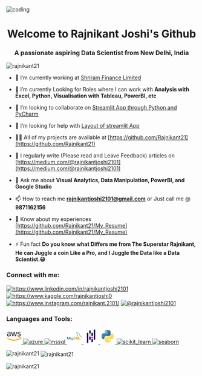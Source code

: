 <img align="centre" alt="coding" width="1020" src="https://miro.medium.com/max/1400/1*g__jiesLRIfCRefVG69Pfw.gif">

<h1 align="center">Welcome to Rajnikant Joshi's Github</h1>
<h3 align="center">A passionate aspiring Data Scientist from New Delhi, India</h3>

<p align="left"> <img src="https://komarev.com/ghpvc/?username=rajnikant21&label=Profile%20views&color=0e75b6&style=flat" alt="rajnikant21" /> </p>

- 🔭 I’m currently working at [Shriram Finance Limited](https://www.shriramfinance.in/)

- 🌱 I’m currently Looking for Roles where I can work with **Analysis with Excel, Python, Visualisation with Tableau, PowerBI, etc**

- 👯 I’m looking to collaborate on [Streamlit App through Python and PyCharm](https://github.com/Rajnikant21/My_Pycharm_app)

- 🤝 I’m looking for help with [Layout of streamlit App](https://github.com/Rajnikant21/App_Layout_Design)

- 👨‍💻 All of my projects are available at [https://github.com/Rajnikant21](https://github.com/Rajnikant21)

- 📝 I regularly write (Please read and Leave Feedback) articles on [https://medium.com/@rajnikantjoshi2101](https://medium.com/@rajnikantjoshi2101)

- 💬 Ask me about **Visual Analytics, Data Manipulation, PowerBI, and Google Studio**

- 📫 How to reach me **rajnikantjoshi2101@gmail.com** or Just call me @ **9871162156**

- 📄 Know about my experiences [https://github.com/Rajnikant21/My_Resume](https://github.com/Rajnikant21/My_Resume)

- ⚡ Fun fact **Do you know what Differs me from The Superstar Rajnikant, He can Juggle a coin Like a Pro, and I Juggle the Data like a Data Scientist.😃**

<h3 align="left">Connect with me:</h3>
<p align="left">
<a href="https://linkedin.com/in/https://www.linkedin.com/in/rajnikantjoshi2101" target="blank"><img align="center" src="https://raw.githubusercontent.com/rahuldkjain/github-profile-readme-generator/master/src/images/icons/Social/linked-in-alt.svg" alt="https://www.linkedin.com/in/rajnikantjoshi2101" height="30" width="40" /></a>
<a href="https://kaggle.com/https://www.kaggle.com/rajnikantjoshi0" target="blank"><img align="center" src="https://raw.githubusercontent.com/rahuldkjain/github-profile-readme-generator/master/src/images/icons/Social/kaggle.svg" alt="https://www.kaggle.com/rajnikantjoshi0" height="30" width="40" /></a>
<a href="https://instagram.com/https://www.instagram.com/rajnikant.2101/" target="blank"><img align="center" src="https://raw.githubusercontent.com/rahuldkjain/github-profile-readme-generator/master/src/images/icons/Social/instagram.svg" alt="https://www.instagram.com/rajnikant.2101/" height="30" width="40" /></a>
<a href="https://medium.com/@rajnikantjoshi2101" target="blank"><img align="center" src="https://raw.githubusercontent.com/rahuldkjain/github-profile-readme-generator/master/src/images/icons/Social/medium.svg" alt="@rajnikantjoshi2101" height="30" width="40" /></a>
</p>

<h3 align="left">Languages and Tools:</h3>
<p align="left"> <a href="https://aws.amazon.com" target="_blank" rel="noreferrer"> <img src="https://raw.githubusercontent.com/devicons/devicon/master/icons/amazonwebservices/amazonwebservices-original-wordmark.svg" alt="aws" width="40" height="40"/> </a> <a href="https://azure.microsoft.com/en-in/" target="_blank" rel="noreferrer"> <img src="https://www.vectorlogo.zone/logos/microsoft_azure/microsoft_azure-icon.svg" alt="azure" width="40" height="40"/> </a> <a href="https://www.microsoft.com/en-us/sql-server" target="_blank" rel="noreferrer"> <img src="https://www.svgrepo.com/show/303229/microsoft-sql-server-logo.svg" alt="mssql" width="40" height="40"/> </a> <a href="https://www.mysql.com/" target="_blank" rel="noreferrer"> <img src="https://raw.githubusercontent.com/devicons/devicon/master/icons/mysql/mysql-original-wordmark.svg" alt="mysql" width="40" height="40"/> </a> <a href="https://pandas.pydata.org/" target="_blank" rel="noreferrer"> <img src="https://raw.githubusercontent.com/devicons/devicon/2ae2a900d2f041da66e950e4d48052658d850630/icons/pandas/pandas-original.svg" alt="pandas" width="40" height="40"/> </a> <a href="https://www.python.org" target="_blank" rel="noreferrer"> <img src="https://raw.githubusercontent.com/devicons/devicon/master/icons/python/python-original.svg" alt="python" width="40" height="40"/> </a> <a href="https://scikit-learn.org/" target="_blank" rel="noreferrer"> <img src="https://upload.wikimedia.org/wikipedia/commons/0/05/Scikit_learn_logo_small.svg" alt="scikit_learn" width="40" height="40"/> </a> <a href="https://seaborn.pydata.org/" target="_blank" rel="noreferrer"> <img src="https://seaborn.pydata.org/_images/logo-mark-lightbg.svg" alt="seaborn" width="40" height="40"/> </a> </p>

<p><img align="left" src="https://github-readme-stats.vercel.app/api/top-langs?username=rajnikant21&show_icons=true&locale=en&layout=compact" alt="rajnikant21" /></p>

<p>&nbsp;<img align="center" src="https://github-readme-stats.vercel.app/api?username=rajnikant21&show_icons=true&locale=en" alt="rajnikant21" /></p>

<p><img align="center" src="https://github-readme-streak-stats.herokuapp.com/?user=rajnikant21&" alt="rajnikant21" /></p>

